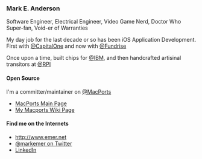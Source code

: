 ### Mark E. Anderson
Software Engineer, Electrical Engineer, Video Game Nerd, Doctor Who Super-fan, Void-er of Warranties

My day job for the last decade or so has been iOS Application Development.
First with [@CapitalOne](https://github.com/capitalone) and now with [@Fundrise](https://github.com/fundrise)

Once upon a time, built chips for [@IBM](https://github.com/IBM), and then handcrafted artisinal transitors at [@RPI](https://github.com/RPI)

#### Open Source
I'm a committer/maintainer on [@MacPorts](https://github.com/macports)
* [MacPorts Main Page](https://www.macports.org/)
* [My Macports Wiki Page](https://trac.macports.org/wiki/mark)


#### Find me on the Internets
* http://www.emer.net
* [@markemer on Twitter](https://www.twitter.com/markemer)
* [LinkedIn](https://www.linkedin.com/in/markemer)
